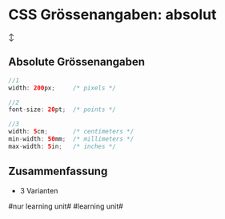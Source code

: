 # CSS Grössenangaben: absolut
↕️

## Absolute Grössenangaben

```java
//1
width: 200px;     /* pixels */

//2
font-size: 20pt;  /* points */

//3
width: 5cm;       /* centimeters */
min-width: 50mm;  /* millimeters */
max-width: 5in;   /* inches */
```

## Zusammenfassung
- 3 Varianten


#nur learning unit# #learning unit#